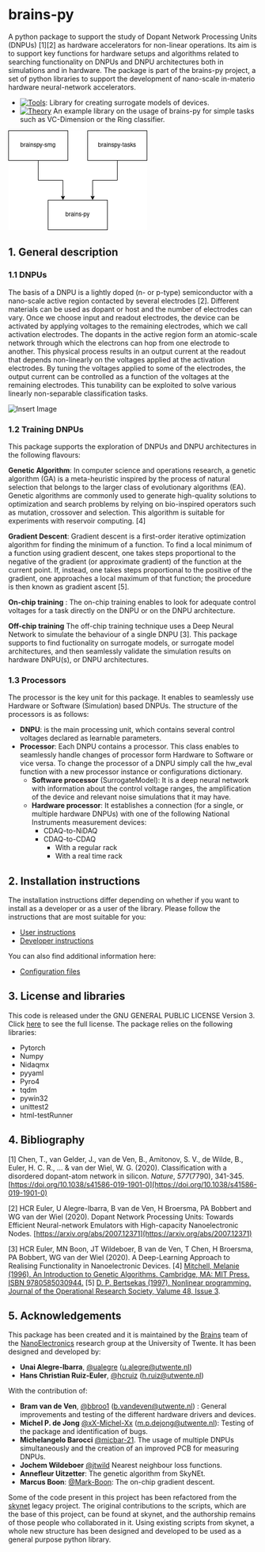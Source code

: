 
# brains-py #

A python package to support the study of Dopant Network Processing Units (DNPUs) [1][2] as hardware accelerators for non-linear operations. Its aim is to support key functions for hardware setups and algorithms related to searching functionality on DNPUs and DNPU architectures both in simulations and in hardware.  The package is part of the brains-py project, a set of python libraries to support the development of nano-scale in-materio hardware neural-network accelerators.

 *   [![Tools](https://img.shields.io/badge/brainspy-smg-darkblue.svg)](https://github.com/BraiNEdarwin/brainspy-smg): Library for creating surrogate models of devices.
 *  [![Theory](https://img.shields.io/badge/brainspy-tasks-lightblue.svg)](https://github.com/BraiNEdarwin/brainspy-tasks) An example library on the usage of brains-py for simple tasks such as VC-Dimension or the Ring classifier.

![Insert image](https://raw.githubusercontent.com/BraiNEdarwin/brains-py/master/doc/figures/packages.png)


## 1. General description ##
### 1.1 DNPUs ###
The basis of a DNPU is a lightly doped (n- or p-type) semiconductor with a nano-scale active region contacted by several electrodes [2]. Different materials can be used as dopant or host and the number of electrodes can vary. Once we choose input and readout electrodes, the device can be activated by applying voltages to the remaining electrodes, which we call activation electrodes. The dopants in the active region form an atomic-scale network through which the electrons can hop from one electrode to another. This physical process results in an output current at the readout that depends non-linearly on the voltages applied at the activation electrodes. By tuning the voltages applied to some of the electrodes, the output current can be controlled as a function of the voltages at the remaining electrodes. This tunability can be exploited to solve various linearly non-separable classification tasks.

![Insert Image](https://raw.githubusercontent.com/BraiNEdarwin/brains-py/master/doc/figures/dnpu.png)

### 1.2 Training DNPUs ###
This package supports the exploration of DNPUs and DNPU architectures in the following flavours:

**Genetic Algorithm**: In computer science and operations research, a genetic algorithm (GA) is a meta-heuristic inspired by the process of natural selection that belongs to the larger class of evolutionary algorithms (EA). Genetic algorithms are commonly used to generate high-quality solutions to optimization and search problems by relying on bio-inspired operators such as mutation, crossover and selection. This algorithm is suitable for experiments with reservoir computing. [4]

**Gradient Descent**: Gradient descent is a first-order iterative optimization algorithm for finding the minimum of a function. To find a local minimum of a function using gradient descent, one takes steps proportional to the negative of the gradient (or approximate gradient) of the function at the current point. If, instead, one takes steps proportional to the positive of the gradient, one approaches a local maximum of that function; the procedure is then known as gradient ascent [5].

**On-chip training** : The on-chip training enables to look for adequate control voltages for a task directly on the DNPU or on the DNPU architecture.

**Off-chip training** The off-chip training technique uses a Deep Neural Network to simulate the behaviour of a single DNPU [3]. This package supports to find fuctionality on surrogate models, or surrogate model architectures, and then seamlessly validate the simulation results on hardware DNPU(s), or DNPU architectures.

### 1.3 Processors ###
The processor is the key unit for this package. It enables to seamlessly use Hardware or Software (Simulation) based  DNPUs. The structure of the processors is as follows:

* **DNPU**: is the main processing unit, which contains several control voltages declared as learnable parameters.
* **Processor**: Each DNPU contains a processor. This class enables to seamlessly handle changes of processor form Hardware to Software or vice versa. To change the processor of a DNPU simply call the hw_eval function with a new processor instance or configurations dictionary.
	* **Software processor** (SurrogateModel): It is a deep neural network with information about the  control voltage ranges, the amplification of the device and relevant noise simulations that it may have.
	* **Hardware processor**: It establishes a connection (for a single, or multiple hardware DNPUs) with one of the following National Instruments measurement devices:
		* CDAQ-to-NiDAQ
		* CDAQ-to-CDAQ
			* With a regular rack
			* With a real time rack


## 2. Installation instructions ##
The installation instructions differ depending on whether if you want to install as a developer or as a user of the library. Please follow the instructions that are most suitable for you:
* [User instructions](https://github.com/BraiNEdarwin/brains-py/blob/master/doc/USER_INSTRUCTIONS.md)
* [Developer instructions](https://github.com/BraiNEdarwin/brains-py/blob/master/doc/DEVELOPER_INSTRUCTIONS.md)

You can also find additional information here:
* [Configuration files](https://github.com/BraiNEdarwin/brains-py/blob/master/doc/CONFIGURATION_FILES.md)

## 3. License and libraries ##
This code is released under the GNU GENERAL PUBLIC LICENSE Version 3. Click [here](https://github.com/BraiNEdarwin/brains-py/blob/master/doc/LICENSE) to see the full license.
The package relies on the following libraries:
* Pytorch
* Numpy
* Nidaqmx
* pyyaml
* Pyro4
* tqdm
* pywin32
* unittest2
* html-testRunner

## 4. Bibliography

[1] Chen, T., van Gelder, J., van de Ven, B., Amitonov, S. V., de Wilde, B., Euler, H. C. R., ... & van der Wiel, W. G. (2020). Classification with a disordered dopant-atom network in silicon. _Nature_, _577_(7790), 341-345. [https://doi.org/10.1038/s41586-019-1901-0](https://doi.org/10.1038/s41586-019-1901-0)

[2] HCR Euler, U Alegre-Ibarra, B van de Ven, H Broersma, PA Bobbert and WG van der Wiel (2020). Dopant Network Processing Units: Towards Efficient Neural-network Emulators with High-capacity Nanoelectronic Nodes. [https://arxiv.org/abs/2007.12371](https://arxiv.org/abs/2007.12371)

[3] HCR Euler, MN Boon, JT Wildeboer, B van de Ven, T Chen, H Broersma, PA Bobbert, WG van der Wiel (2020). A Deep-Learning Approach to Realising Functionality in Nanoelectronic Devices.
[4] [Mitchell, Melanie (1996). An Introduction to Genetic Algorithms. Cambridge, MA: MIT Press. ISBN 9780585030944.](https://books.google.nl/books?hl=en&lr=&id=0eznlz0TF-IC&oi=fnd&pg=PP9&ots=shoJ1029Jc&sig=wZ2khjtK5Gf468MmMZ-xOxepr1M&redir_esc=y#v=onepage&q&f=false)
[5] [D. P. Bertsekas (1997). Nonlinear programming. Journal of the Operational Research Society, Valume 48, Issue 3](https://doi.org/10.1057/palgrave.jors.2600425).

## 5. Acknowledgements
This package has been created and it is maintained by the [Brains](https://www.utwente.nl/en/brains/) team of the [NanoElectronics](https://www.utwente.nl/en/eemcs/ne/) research group at the University of Twente. It has been designed and developed by:
-   **Unai Alegre-Ibarra**, [@ualegre](https://github.com/ualegre) ([u.alegre@utwente.nl](mailto:u.alegre@utwente.nl))
-   **Hans Christian Ruiz-Euler**, [@hcruiz](https://github.com/hcruiz) ([h.ruiz@utwente.nl](mailto:h.ruiz@utwente.nl))

With the contribution of:
-  **Bram van de Ven**, [@bbroo1](https://github.com/bbroo1) ([b.vandeven@utwente.nl](mailto:b.vandeven@utwente.nl)) : General improvements and testing of the different hardware drivers and devices.
- **Michel P. de Jong** [@xX-Michel-Xx](https://github.com/xX-Michel-Xx) ([m.p.dejong@utwente.nl](mailto:m.p.dejong@utwente.nl)): Testing of the package and identification of bugs.
 - **Michelangelo Barocci** [@micbar-21](https://github.com/micbar-21/).  The usage of multiple DNPUs simultaneously and the creation of an improved PCB for measuring DNPUs.
 - **Jochem Wildeboer** [@jtwild](https://github.com/jtwild/)  Nearest neighbour loss functions.
 - **Annefleur Uitzetter**: The genetic algorithm from SkyNEt.
 - **Marcus Boon**: [@Mark-Boon](https://github.com/Mark-Boon): The on-chip gradient descent.

Some of the code present in this project has been refactored from the [skynet](https://github.com/BraiNEdarwin/SkyNEt) legacy project. The original contributions to the scripts, which are the base of this project, can be found at skynet, and the authorship remains of those people who collaborated in it. Using existing scripts from skynet, a whole new structure has been designed and developed to be used as a general purpose python library.  
